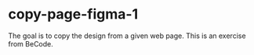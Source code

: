 # copy-page-figma-1
The goal is to copy the design from a given web page. This is an exercise from BeCode.
